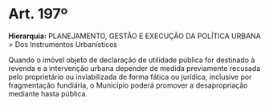 # Art. 197º

**Hierarquia:** PLANEJAMENTO, GESTÃO E EXECUÇÃO DA POLÍTICA URBANA > Dos Instrumentos Urbanísticos

Quando o imóvel objeto de declaração de utilidade pública for destinado à revenda e a intervenção urbana depender de medida previamente recusada pelo proprietário ou inviabilizada de forma fática ou jurídica, inclusive por fragmentação fundiária, o Município poderá promover a desapropriação mediante hasta pública.






